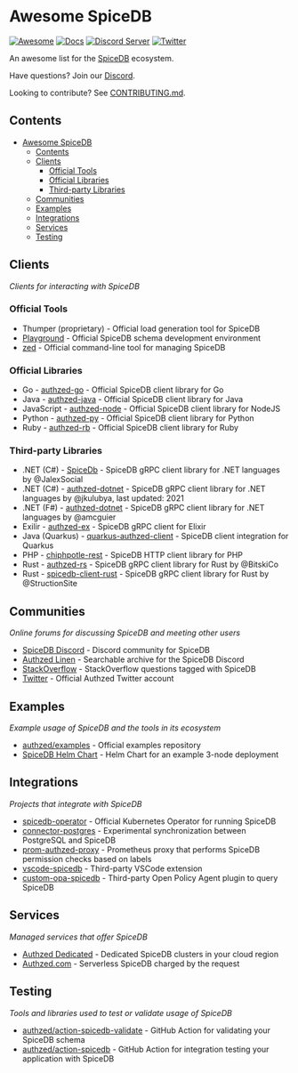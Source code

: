 # Awesome SpiceDB

[![Awesome](https://awesome.re/badge-flat2.svg)](https://awesome.re)
[![Docs](https://img.shields.io/badge/docs-authzed.com-%234B4B6C "Authzed Documentation")](https://docs.authzed.com)
[![Discord Server](https://img.shields.io/discord/844600078504951838?color=7289da&logo=discord "Discord Server")](https://discord.gg/jTysUaxXzM)
[![Twitter](https://img.shields.io/twitter/follow/authzed?color=%23179CF0&logo=twitter&style=flat-square "@authzed on Twitter")](https://twitter.com/authzed)

An awesome list for the [SpiceDB] ecosystem.

Have questions? Join our [Discord].

Looking to contribute? See [CONTRIBUTING.md].

[SpiceDB]: https://github.com/authzed/spicedb
[Discord]: https://authzed.com/discord
[CONTRIBUTING.md]: https://github.com/authzed/spicedb/blob/main/CONTRIBUTING.md

## Contents

- [Awesome SpiceDB](#awesome-spicedb)
  - [Contents](#contents)
  - [Clients](#clients)
    - [Official Tools](#official-tools)
    - [Official Libraries](#official-libraries)
    - [Third-party Libraries](#third-party-libraries)
  - [Communities](#communities)
  - [Examples](#examples)
  - [Integrations](#integrations)
  - [Services](#services)
  - [Testing](#testing)

## Clients

_Clients for interacting with SpiceDB_

### Official Tools

- Thumper (proprietary) - Official load generation tool for SpiceDB
- [Playground](https://play.authzed.com) - Official SpiceDB schema development environment
- [zed](https://github.com/authzed/zed) - Official command-line tool for managing SpiceDB

### Official Libraries

- Go - [authzed-go](https://github.com/authzed/authzed-go) - Official SpiceDB client library for Go
- Java - [authzed-java](https://github.com/authzed/authzed-java) - Official SpiceDB client library for Java
- JavaScript - [authzed-node](https://github.com/authzed/authzed-node) - Official SpiceDB client library for NodeJS
- Python - [authzed-py](https://github.com/authzed/authzed-py) - Official SpiceDB client library for Python
- Ruby - [authzed-rb](https://github.com/authzed/authzed-rb) - Official SpiceDB client library for Ruby

### Third-party Libraries

- .NET (C#) - [SpiceDb](https://github.com/JalexSocial/SpiceDb) - SpiceDB gRPC client library for .NET languages by @JalexSocial
- .NET (C#) - [authzed-dotnet](https://github.com/jkulubya/authzed-dotnet) - SpiceDB gRPC client library for .NET languages by @jkulubya, last updated: 2021
- .NET (F#) - [authzed-dotnet](https://github.com/amcguier/authzed-dotnet) - SpiceDB gRPC client library for .NET languages by @amcguier
- Exilir - [authzed-ex](https://github.com/goodhamgupta/authzed_ex) - SpiceDB gRPC client for Elixir
- Java (Quarkus) - [quarkus-authzed-client](https://github.com/iocanel/quarkus-authzed-client) - SpiceDB client integration for Quarkus
- PHP - [chiphpotle-rest](https://github.com/alsbury/chiphpotle-rest) - SpiceDB HTTP client library for PHP
- Rust - [authzed-rs](https://github.com/BitskiCo/authzed-rs) - SpiceDB gRPC client library for Rust by @BitskiCo
- Rust - [spicedb-client-rust](https://github.com/StructionSite/spicedb-client-rust) - SpiceDB gRPC client library for Rust by @StructionSite


## Communities

_Online forums for discussing SpiceDB and meeting other users_

- [SpiceDB Discord](https://authzed.com/discord) - Discord community for SpiceDB
- [Authzed Linen](https://linen.authzed.com) - Searchable archive for the SpiceDB Discord
- [StackOverflow](https://stackoverflow.com/questions/tagged/spicedb) - StackOverflow questions tagged with SpiceDB
- [Twitter](https://twitter.com/authzed) - Official Authzed Twitter account

## Examples

_Example usage of SpiceDB and the tools in its ecosystem_

- [authzed/examples](https://github.com/authzed/examples) - Official examples repository
- [SpiceDB Helm Chart](https://github.com/jonwhitty/helm-charts/tree/master/charts/spicedb) - Helm Chart for an example 3-node deployment

## Integrations

_Projects that integrate with SpiceDB_

- [spicedb-operator](https://github.com/authzed/spicedb-operator) - Official Kubernetes Operator for running SpiceDB
- [connector-postgres](https://github.com/authzed/connector-postgresql) - Experimental synchronization between PostgreSQL and SpiceDB
- [prom-authzed-proxy](https://github.com/authzed/prom-authzed-proxy) - Prometheus proxy that performs SpiceDB permission checks based on labels
- [vscode-spicedb](https://github.com/nhedger/vscode-spicedb) - Third-party VSCode extension
- [custom-opa-spicedb](https://github.com/thomasdarimont/custom-opa-spicedb) - Third-party Open Policy Agent plugin to query SpiceDB

## Services

_Managed services that offer SpiceDB_

- [Authzed Dedicated](https://authzed.com/pricing) - Dedicated SpiceDB clusters in your cloud region
- [Authzed.com](https://app.authzed.com) - Serverless SpiceDB charged by the request

## Testing

_Tools and libraries used to test or validate usage of SpiceDB_

- [authzed/action-spicedb-validate](https://github.com/authzed/action-spicedb-validate) - GitHub Action for validating your SpiceDB schema
- [authzed/action-spicedb](https://github.com/authzed/action-spicedb) - GitHub Action for integration testing your application with SpiceDB
